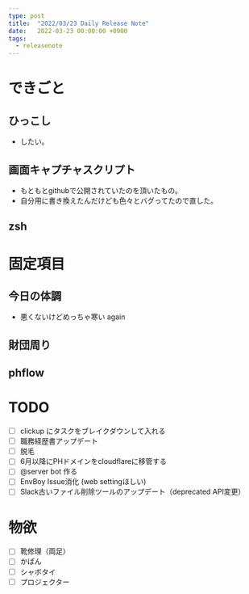 ```yaml
---
type: post
title:  "2022/03/23 Daily Release Note"
date:   2022-03-23 00:00:00 +0900
tags:
  - releasenote
---
```

# できごと

## ひっこし

* したい。

## 画面キャプチャスクリプト

* もともとgithubで公開されていたのを頂いたもの。
* 自分用に書き換えたんだけども色々とバグってたので直した。

## zsh

# 固定項目

## 今日の体調

* 悪くないけどめっちゃ寒い again

## 財団周り

## phflow

# TODO 

- [ ] clickup にタスクをブレイクダウンして入れる
- [ ] 職務経歴書アップデート
- [ ] 脱毛
- [ ] 6月以降にPHドメインをcloudflareに移管する
- [ ] @server bot 作る
- [ ] EnvBoy Issue消化 (web settingほしい)
- [ ] Slack古いファイル削除ツールのアップデート（deprecated API変更）

# 物欲

- [ ] 靴修理（両足）
- [ ] かばん
- [ ] シャボタイ
- [ ] プロジェクター
